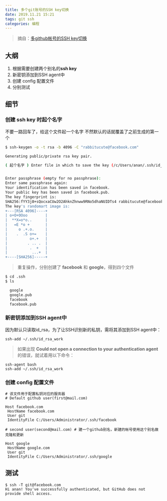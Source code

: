```yaml
---
title: 多个git账号的SSH key切换
date: 2019.11.21 15:21
tags: git ssh
categories: 编程
---
```


> 摘自：[多github帐号的SSH key切换](https://www.jianshu.com/p/c596d584ed82)

## 大纲
1. 根据需要创建两个别名的**ssh key**
1. 新密钥添加到SSH agent中
1. 创建 config 配置文件
1. 分别测试

## 细节
### 创建 ssh key 时起个名字

不要一路回车了，给这个文件起一个名字 不然默认的话就覆盖了之前生成的第一个
```sh
$ ssh-keygen -o -t rsa -b 4096 -C "rabbitucute@facebook.com"

Generating public/private rsa key pair.

( 起个名字 ) Enter file in which to save the key (/c/Users/anan/.ssh/id_rsa): facebook 


Enter passphrase (empty for no passphrase):
Enter same passphrase again:
Your identification has been saved in facebook.
Your public key has been saved in facebook.pub.
The key fingerprint is:
SHA256:fYY3j8+sQocxaCUw2O2AhknZhnww9RNo5dhaNUIDTs4 rabbitucute@facebook.com
The key's randomart image is:
+---[RSA 4096]----+
| o+O+OOoo        |
|  **X=o*o..      |
|   =E *o +       |
|     o .+.o.     |
|    .  .S o+=    |
|          o+.+   |
|         . .. .  |
|          .  +   |
|           ...+  |
+----[SHA256]-----+

```
> 重复操作，分别创建了 **facebook** 和 **google**，得到四个文件

```sh
$ cd .ssh
$ ls

  google
  google.pub
  facebook
  facebook.pub
```

### 新密钥添加到SSH agent中
因为默认只读取id_rsa，为了让SSH识别新的私钥，需将其添加到SSH agent中：
```
ssh-add ~/.ssh/id_rsa_work
```
> 如果出现 **Could not open a connection to your authentication agent** 的错误，就试着用以下命令：
```
ssh-agent bash
ssh-add ~/.ssh/id_rsa_work
```

### 创建 config 配置文件
```
# 该文件用于配置私钥对应的服务器
# Default github user(first@mail.com)

Host facebook.com
 HostName facebook.com
 User git
 IdentityFile C:/Users/Administrator/.ssh/facebook

# second user(second@mail.com) # 建一个github别名，新建的帐号使用这个别名做克隆和更新

Host google
 HostName google.com
 User git
 IdentityFile C:/Users/Administrator/.ssh/google
```

## 测试
```
$ ssh -T git@facebook.com
Hi anan! You've successfully authenticated, but GitHub does not provide shell access.
```





